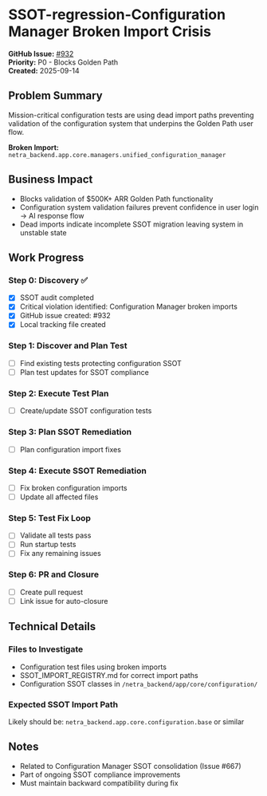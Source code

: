 # SSOT-regression-Configuration Manager Broken Import Crisis

**GitHub Issue:** [#932](https://github.com/netra-systems/netra-apex/issues/932)  
**Priority:** P0 - Blocks Golden Path  
**Created:** 2025-09-14

## Problem Summary

Mission-critical configuration tests are using dead import paths preventing validation of the configuration system that underpins the Golden Path user flow.

**Broken Import:** `netra_backend.app.core.managers.unified_configuration_manager`

## Business Impact
- Blocks validation of $500K+ ARR Golden Path functionality
- Configuration system validation failures prevent confidence in user login → AI response flow  
- Dead imports indicate incomplete SSOT migration leaving system in unstable state

## Work Progress

### Step 0: Discovery ✅
- [x] SSOT audit completed
- [x] Critical violation identified: Configuration Manager broken imports
- [x] GitHub issue created: #932
- [x] Local tracking file created

### Step 1: Discover and Plan Test
- [ ] Find existing tests protecting configuration SSOT
- [ ] Plan test updates for SSOT compliance

### Step 2: Execute Test Plan  
- [ ] Create/update SSOT configuration tests

### Step 3: Plan SSOT Remediation
- [ ] Plan configuration import fixes

### Step 4: Execute SSOT Remediation
- [ ] Fix broken configuration imports
- [ ] Update all affected files

### Step 5: Test Fix Loop
- [ ] Validate all tests pass
- [ ] Run startup tests
- [ ] Fix any remaining issues

### Step 6: PR and Closure
- [ ] Create pull request
- [ ] Link issue for auto-closure

## Technical Details

### Files to Investigate
- Configuration test files using broken imports
- SSOT_IMPORT_REGISTRY.md for correct import paths
- Configuration SSOT classes in `/netra_backend/app/core/configuration/`

### Expected SSOT Import Path
Likely should be: `netra_backend.app.core.configuration.base` or similar

## Notes
- Related to Configuration Manager SSOT consolidation (Issue #667)
- Part of ongoing SSOT compliance improvements
- Must maintain backward compatibility during fix